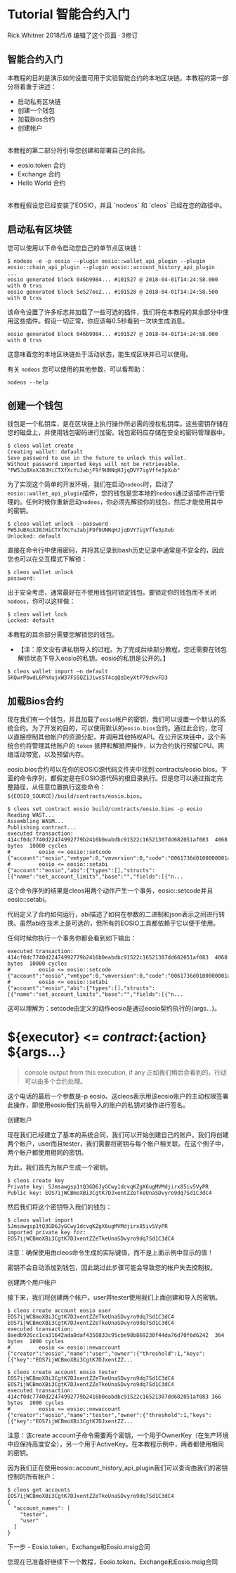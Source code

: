 Tutorial 智能合约入门 <br/>
==================
Rick Whitner 2018/5/6 编辑了这个页面 · 3修订

智能合约入门
-------------------------------------------
本教程的目的是演示如何设置可用于实验智能合约的本地区块链。本教程的第一部分将着重于讲述：

* 启动私有区块链
* 创建一个钱包
* 加载Bios合约
* 创建帐户
<br>
本教程的第二部分将引导您创建和部署自己的合同。

* eosio.token 合约
* Exchange 合约
* Hello World 合约
<br>
本教程假设您已经安装了EOSIO，并且 `nodeos` 和 `cleos` 已经在您的路径中。

启动私有区块链
------------
您可以使用以下命令启动您自己的单节点区块链：
```c/cpp
$ nodeos -e -p eosio --plugin eosio::wallet_api_plugin --plugin eosio::chain_api_plugin --plugin eosio::account_history_api_plugin 
...
eosio generated block 046b9984... #101527 @ 2018-04-01T14:24:58.000 with 0 trxs
eosio generated block 5e527ee2... #101528 @ 2018-04-01T14:24:58.500 with 0 trxs
```
该命令设置了许多标志并加载了一些可选的插件，我们将在本教程的其余部分中使用这些插件。假设一切正常，你应该每0.5秒看到一次块生成消息。
```c/cpp
eosio generated block 046b9984... #101527 @ 2018-04-01T14:24:58.000 with 0 trxs
```
这意味着您的本地区块链处于活动状态，能生成区块并已可以使用。

有关 `nodeos` 您可以使用的其他参数，可以看帮助：
```c/cpp
nodeos --help
```
创建一个钱包
-----------
钱包是一个私钥库，是在区块链上执行操作所必需的授权私钥库。这些密钥存储在您的磁盘上，并使用钱包密码进行加密。钱包密码应存储在安全的密码管理器中。
```c/cpp
$ cleos wallet create
Creating wallet: default
Save password to use in the future to unlock this wallet.
Without password imported keys will not be retrievable.
"PW5JuBXoXJ8JHiCTXfXcYuJabjF9f9UNNqHJjqDVY7igVffe3pXub"
```
为了实现这个简单的开发环境，我们在启动`nodeos`时，启动了`eosio::wallet_api_plugin`插件，您的钱包是您本地的`nodeos`通过该插件进行管理的。任何时候你重新启动`nodeos`，你必须先解锁你的钱包，然后才能使用其中的密钥。
```c/cpp
$ cleos wallet unlock --password PW5JuBXoXJ8JHiCTXfXcYuJabjF9f9UNNqHJjqDVY7igVffe3pXub
Unlocked: default
```
直接在命令行中使用密码，并将其记录到bash历史记录中通常是不安全的，因此您也可以在交互模式下解锁：
```c/cpp
$ cleos wallet unlock
password:
```
出于安全考虑，通常最好在不使用钱包时锁定钱包。要锁定你的钱包而不关闭`nodeos`，你可以这样做：
```c/cpp
$ cleos wallet lock
Locked: default
```
本教程的其余部分需要您解锁您的钱包。
* 【注：原文没有讲私钥导入的过程。为了完成后续部分教程，您还需要在钱包解锁状态下导入eosio的私钥。eosio的私钥是公开的。】
```c/cpp
$ cleos wallet import –n default 5KQwrPbwdL6PhXujxW37FSSQZ1JiwsST4cqQzDeyXtP79zkvFD3
```
加载Bios合约
-----------
现在我们有一个钱包，并且加载了`eosio`帐户的密钥，我们可以设置一个默认的系统合约。为了开发的目的，可以使用默认的`eosio.bios`合约。通过此合约，您可以直接控制其他帐户的资源分配，并调用其他特权API。在公开区块链中，这个系统合约将管理其他账户的 `token` 抵押和解抵押操作，以为合约执行预留CPU、网络活动带宽，以及预留内存。

eosio.bios合约可以在你的EOSIO源代码文件夹中找到:contracts/eosio.bios。下面的命令序列，都假定是在EOSIO源代码的根目录执行。但是您可以通过指定完整路径，从任意位置执行这些命令：`${EOSIO_SOURCE}/build/contracts/eosio.bios`。
```c/cpp
$ cleos set contract eosio build/contracts/eosio.bios -p eosio
Reading WAST...
Assembling WASM...
Publishing contract...
executed transaction: 414cf0dc7740d22474992779b2416b0eabdbc91522c16521307dd682051af083  4068 bytes  10000 cycles
#         eosio <= eosio::setcode               {"account":"eosio","vmtype":0,"vmversion":0,"code":"0061736d0100000001ab011960037f7e7f0060057f7e7e7e...
#         eosio <= eosio::setabi                {"account":"eosio","abi":{"types":[],"structs":[{"name":"set_account_limits","base":"","fields":[{"n...
```
这个命令序列的结果是cleos用两个动作产生一个事务，eosio::setcode并且eosio::setabi。

代码定义了合约如何运行，abi描述了如何在参数的二进制和json表示之间进行转换。虽然abi在技术上是可选的，但所有的EOSIO工具都依赖于它以便于使用。

任何时候你执行一个事务你都会看到如下输出：
```c/cpp
executed transaction: 414cf0dc7740d22474992779b2416b0eabdbc91522c16521307dd682051af083  4068 bytes  10000 cycles
#         eosio <= eosio::setcode               {"account":"eosio","vmtype":0,"vmversion":0,"code":"0061736d0100000001ab011960037f7e7f0060057f7e7e7e...
#         eosio <= eosio::setabi                {"account":"eosio","abi":{"types":[],"structs":[{"name":"set_account_limits","base":"","fields":[{"n...
```
这可以理解为：setcode由定义的动作eosio是通过eosio契约执行的{args...}。

#         ${executor} <= ${contract}:${action} ${args...}
> console output from this execution, if any
正如我们稍后会看到的，行动可以由多个合约处理。

这个电话的最后一个参数是-p eosio。这cleos表示用该eosio账户的主动权限签署此操作，即使用eosio我们先前导入的账户的私钥对操作进行签名。

创建帐户

现在我们已经建立了基本的系统合同，我们可以开始创建自己的账户。我们将创建两个帐户，user而且tester，我们需要将密钥与每个帐户相关联。在这个例子中，两个帐户都使用相同的密钥。

为此，我们首先为账户生成一个密钥。
```c/cpp
$ cleos create key
Private key: 5Jmsawgsp1tQ3GD6JyGCwy1dcvqKZgX6ugMVMdjirx85iv5VyPR
Public key: EOS7ijWCBmoXBi3CgtK7DJxentZZeTkeUnaSDvyro9dq7Sd1C3dC4
```
然后我们将这个密钥导入我们的钱包：
```c/cpp
$ cleos wallet import 5Jmsawgsp1tQ3GD6JyGCwy1dcvqKZgX6ugMVMdjirx85iv5VyPR
imported private key for: EOS7ijWCBmoXBi3CgtK7DJxentZZeTkeUnaSDvyro9dq7Sd1C3dC4
```
注意：确保使用由cleos命令生成的实际键值，而不是上面示例中显示的值！

密钥不会自动添加到钱包，因此跳过此步骤可能会导致您的帐户失去控制权。

创建两个用户帐户

接下来，我们将创建两个帐户，user并tester使用我们上面创建和导入的密钥。
```c/cpp
$ cleos create account eosio user EOS7ijWCBmoXBi3CgtK7DJxentZZeTkeUnaSDvyro9dq7Sd1C3dC4 EOS7ijWCBmoXBi3CgtK7DJxentZZeTkeUnaSDvyro9dq7Sd1C3dC4
executed transaction: 8aedb926cc1ca31642ada8daf4350833c95cbe98b869230f44da76d70f6d6242  364 bytes  1000 cycles
#         eosio <= eosio::newaccount            {"creator":"eosio","name":"user","owner":{"threshold":1,"keys":[{"key":"EOS7ijWCBmoXBi3CgtK7DJxentZZ...

$ cleos create account eosio tester EOS7ijWCBmoXBi3CgtK7DJxentZZeTkeUnaSDvyro9dq7Sd1C3dC4 EOS7ijWCBmoXBi3CgtK7DJxentZZeTkeUnaSDvyro9dq7Sd1C3dC4
executed transaction: 414cf0dc7740d22474992779b2416b0eabdbc91522c16521307dd682051af083 366 bytes  1000 cycles
#         eosio <= eosio::newaccount            {"creator":"eosio","name":"tester","owner":{"threshold":1,"keys":[{"key":"EOS7ijWCBmoXBi3CgtK7DJxentZZ...
```
注意：该create account子命令需要两个密钥，一个用于OwnerKey（在生产环境中应保持高度安全），另一个用于ActiveKey。在本教程示例中，两者都使用相同的密钥。

因为我们正在使用eosio::account_history_api_plugin我们可以查询由我们的密钥控制的所有帐户：
```c/cpp
$ cleos get accounts EOS7ijWCBmoXBi3CgtK7DJxentZZeTkeUnaSDvyro9dq7Sd1C3dC4
{
  "account_names": [
    "tester",
    "user"
  ]
}
```
下一步 - Eosio.token，Exchange和Eosio.msig合同

您现在已准备好继续下一个教程，Eosio.token，Exchange和Eosio.msig合同
